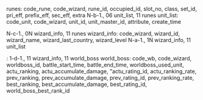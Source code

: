 runes: code_rune, code_wizard, rune_id, occupied_id, slot_no, class, set_id, pri_eff, prefix_eff, sec_eff, extra
N-b-1., 06 unit_list, 11 runes
unit_list: code_unit, code_wizard, unit_id, unit_master_id, attribute, create_time

N-c-1., 0N wizard_info, 11 runes
wizard_info: code_wizard, wizard_id, wizard_name, wizard_last_country, wizard_level
N-a-1., 1N wizard_info, 11 unit_list

:
1-d-1., 11 wizard_info, 11 world_boss
world_boss: code_wb, code_wizard, worldboss_id, battle_start_time, battle_end_time, worldboss_used_unit, actu_ranking, actu_accumulate_damage, "actu_rating_id, actu_ranking_rate, prev_ranking, prev_accumulate_damage, prev_rating_id, prev_ranking_rate, best_ranking, best_accumulate_damage, best_rating_id, world_boss_best_rank_id